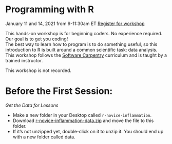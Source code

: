 # Programming with R
January 11 and 14, 2021 from 9-11:30am ET
[Register for workshop](https://calendar.library.brandeis.edu/event/7297544)

This hands-on workshop is for beginning coders. No experience required.  Our goal is to get you coding!  
The best way to learn how to program is to do something useful, so this introduction to R is built around a common scientific task: data analysis.
This workshop follows the [Software Carpentry](https://software-carpentry.org/lessons/) curriculum and is taught by a trained instructor.

This workshop is not recorded.

# Before the First Session:

*Get the Data for Lessons*
- Make a new folder in your Desktop called `r-novice-inflammation`.
- Download [r-novice-inflammation-data.zip](https://github.com/DeisData/jan21-R/blob/main/r-novice-inflammation-data.zip) and move the file to this folder.
- If it’s not unzipped yet, double-click on it to unzip it. You should end up with a new folder called data.
